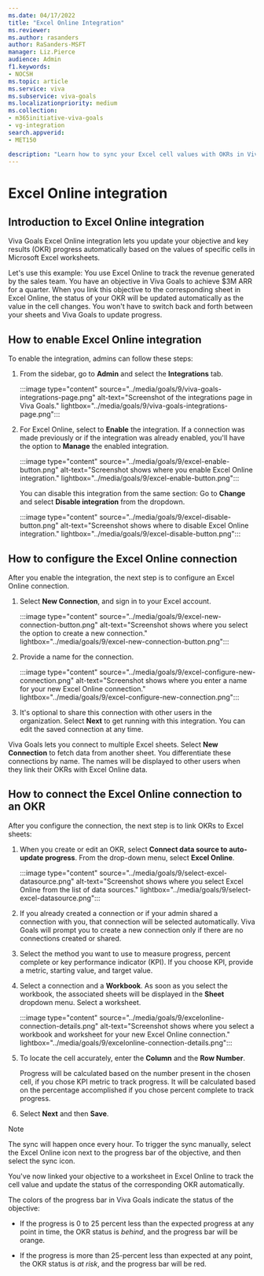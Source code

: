 ```yaml
---
ms.date: 04/17/2022
title: "Excel Online Integration"
ms.reviewer: 
ms.author: rasanders
author: RaSanders-MSFT
manager: Liz.Pierce
audience: Admin
f1.keywords:
- NOCSH
ms.topic: article
ms.service: viva
ms.subservice: viva-goals
ms.localizationpriority: medium
ms.collection:  
- m365initiative-viva-goals
- vg-integration
search.appverid:
- MET150

description: "Learn how to sync your Excel cell values with OKRs in Viva Goals."
---
```


# Excel Online integration

## Introduction to Excel Online integration

Viva Goals Excel Online integration lets you  update your objective and key results (OKR) progress automatically based on the values of specific cells in Microsoft Excel worksheets. 
  
Let's use this example: You use Excel Online to track the revenue generated by the sales team. You have an objective in Viva Goals to achieve $3M ARR for a quarter. When you link this objective to the corresponding sheet in Excel Online, the status of your OKR will be updated automatically as the value in the cell changes. You won't have to switch back and forth between your sheets and Viva Goals to update progress.

## How to enable Excel Online integration

To enable the integration, admins can follow these steps:

1. From the sidebar, go to **Admin** and select the **Integrations** tab.
  
     :::image type="content" source="../media/goals/9/viva-goals-integrations-page.png" alt-text="Screenshot of the integrations page in Viva Goals." lightbox="../media/goals/9/viva-goals-integrations-page.png":::

1. For Excel Online, select to **Enable** the integration. If a connection was made previously or if the integration was already enabled, you'll have the option to **Manage** the enabled integration.

    :::image type="content" source="../media/goals/9/excel-enable-button.png" alt-text="Screenshot shows where you enable Excel Online integration." lightbox="../media/goals/9/excel-enable-button.png":::
  
    You can disable this integration from the same section: Go to **Change** and select **Disable integration** from the dropdown.
  
    :::image type="content" source="../media/goals/9/excel-disable-button.png" alt-text="Screenshot shows where to disable Excel Online integration." lightbox="../media/goals/9/excel-disable-button.png":::

## How to configure the Excel Online connection

After you enable the integration, the next step is to configure an Excel Online connection.

1. Select **New Connection**, and sign in to your Excel account.
  
    :::image type="content" source="../media/goals/9/excel-new-connection-button.png" alt-text="Screenshot shows where you select the option to create a new connection." lightbox="../media/goals/9/excel-new-connection-button.png":::

1. Provide a name for the connection.
  
    :::image type="content" source="../media/goals/9/excel-configure-new-connection.png" alt-text="Screenshot shows where you enter a name for your new Excel Online connection." lightbox="../media/goals/9/excel-configure-new-connection.png":::

1. It's optional to share this connection with other users in the organization. Select **Next** to get running with this integration. You can edit the saved connection at any time.

Viva Goals lets you connect to multiple Excel sheets. Select **New Connection** to fetch data from another sheet. You differentiate these connections by name. The names will be displayed to other users when they link their OKRs with Excel Online data.

## How to connect the Excel Online connection to an OKR

After you configure the connection, the next step is to link OKRs to Excel sheets:

1. When you create or edit an OKR, select **Connect data source to auto-update progress**. From the drop-down menu, select **Excel Online**.
  
    :::image type="content" source="../media/goals/9/select-excel-datasource.png" alt-text="Screenshot shows where you select Excel Online from the list of data sources." lightbox="../media/goals/9/select-excel-datasource.png":::

1. If you already created a connection or if your admin shared a connection with you, that connection will be selected automatically. Viva Goals will prompt you to create a new connection only if there are no connections created or shared.

1. Select the method you want to use to measure progress, percent complete or key performance indicator (KPI). If you choose KPI, provide a metric, starting value, and target value.

1. Select a connection and a **Workbook**. As soon as you select the workbook, the associated sheets will be displayed in the **Sheet** dropdown menu. Select a worksheet.
  
    :::image type="content" source="../media/goals/9/excelonline-connection-details.png" alt-text="Screenshot shows where you select a workbook and worksheet for your new Excel Online connection." lightbox="../media/goals/9/excelonline-connection-details.png":::

1. To locate the cell accurately, enter the **Column** and the **Row Number**.

   Progress will be calculated based on the number present in the chosen cell, if you chose KPI metric to track progress. It will be calculated based on the percentage accomplished if you chose percent complete to track progress.

1. Select **Next** and then **Save**.

> [!NOTE]
> The sync will happen once every hour. To trigger the sync manually, select the Excel Online icon next to the progress bar of the objective, and then select the sync icon.

You've now linked your objective to a worksheet in Excel Online to track the cell value and update the status of the corresponding OKR automatically.

The colors of the progress bar in Viva Goals indicate the status of the objective:

- If the progress is 0 to 25 percent less than the expected progress at any point in time, the OKR status is *behind*, and the progress bar will be orange.

- If the progress is more than 25-percent less than expected at any point, the OKR status is *at risk*, and the progress bar will be red.


